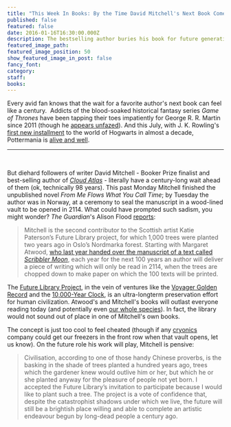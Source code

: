 ```yaml
---
title: "This Week In Books: By the Time David Mitchell's Next Book Comes Out We'll All Be Dead"
published: false
featured: false
date: 2016-01-16T16:30:00.000Z
description: The bestselling author buries his book for future generations.
featured_image_path:
featured_image_position: 50
show_featured_image_in_post: false
fancy_font:
category:
staff:
books:
---
```



Every avid fan knows that the wait for a favorite author's next book can feel like a century.&nbsp; Addicts of the blood-soaked historical fantasy series *Game of Thrones* have been tapping their toes impatiently for George R. R. Martin since 2011 (though he [appears unfazed](https://twitter.com/georgerrmartin_/status/373121001866813440)). And this July, with J. K. Rowling's [first new installment](http://www.brooklinebooksmith-shop.com/book/9781338099133) to the world of Hogwarts in almost a decade, Pottermania is [alive and well](http://www.brooklinebooksmith.com/events/2016-07/release-party-for--harry-potter-and-the-cursed-child/).

---

&nbsp;

But diehard followers of writer David Mitchell - Booker Prize finalist and best-selling author of [*Cloud Atlas*](http://www.brooklinebooksmith-shop.com/book/9780375507250) - literally have a century-long wait ahead of them (ok, technically 98 years). This past Monday Mitchell finished the unpublished novel *From Me Flows What You Call Time*; by Tuesday the author was in Norway, at a ceremony to seal the manuscript in a wood-lined vault to be opened in 2114. What could have prompted such sadism, you might wonder? *The Guardian*'s Alison Flood [reports](https://www.theguardian.com/books/2016/may/30/david-mitchell-buries-latest-manuscript-for-a-hundred-years):

> Mitchell is the second contributor to the Scottish artist Katie Paterson’s Future Library project, for which 1,000 trees were planted two years ago in Oslo’s Nordmarka forest. Starting with Margaret Atwood, [who last year handed over the manuscript of a text called *Scribbler Moon*](https://www.theguardian.com/books/2015/may/27/margaret-atwood-scribbler-moon-future-library-norway-katie-paterson), each year for the next 100 years an author will deliver a piece of writing which will only be read in 2114, when the trees are chopped down to make paper on which the 100 texts will be printed.

The [Future Library Project](http://www.futurelibrary.no/), in the vein of ventures like the [Voyager Golden Record](https://en.wikipedia.org/wiki/Voyager_Golden_Record) and the [10,000-Year Clock](http://longnow.org/clock/), is an ultra-longterm preservation effort for human civilization. Atwood's and Mitchell's books will outlast everyone reading today (and potentially even [our whole species](http://www.theatlantic.com/technology/archive/2016/04/a-human-extinction-isnt-that-unlikely/480444/)). In fact, the library would not sound out of place in one of Mitchell's own books.

The concept is just too cool to feel cheated (though if any [cryonics](https://en.wikipedia.org/wiki/Cryonics) company could get our freezers in the front row when that vault opens, let us know). On the future role his work will play, Mitchell is pensive:

> Civilisation, according to one of those handy Chinese proverbs, is the basking in the shade of trees planted a hundred years ago, trees which the gardener knew would outlive him or her, but which he or she planted anyway for the pleasure of people not yet born. I accepted the Future Library’s invitation to participate because I would like to plant such a tree. The project is a vote of confidence that, despite the catastrophist shadows under which we live, the future will still be a brightish place willing and able to complete an artistic endeavour begun by long-dead people a century ago.